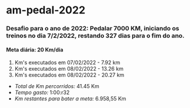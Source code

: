 # am-pedal-2022

### Desafio para o ano de 2022: Pedalar 7000 KM, iniciando os treinos no dia 7/2/2022, restando 327 dias para o fim do ano.
#### Meta diária: 20 Km/dia

1. Km's executados em 07/02/2022 - 7.92  km
2. Km's executados em 08/02/2022 - 13.26 km
3. Km's executados em 08/02/2022 - 20.27 km

- *Total de Km percorridos:*          41.45 Km
- *Tempo gasto:*                      1:00:r32 
- *Km restantes para bater a meta:*   6.958,55 Km
